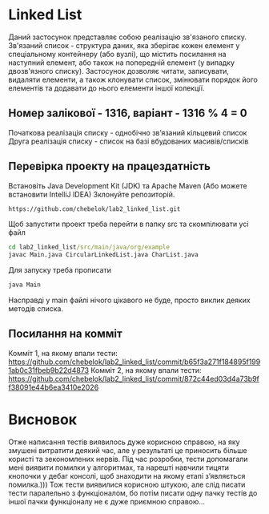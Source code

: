 # Linked List
Даний застосунок представляє собою реалізацію зв'язаного списку. Зв'язаний список -
структура даних, яка зберігає кожен елемент у спеціальному контейнеру (або вузлі), що
містить посилання на наступний елемент, або також на попередній елемент (у випадку двозв'язного списку).
Застосунок дозволяє читати, записувати, видаляти елементи, а також клонувати список, змінювати порядок його елементів та
додавати до нього елементи іншої колекції.

## Номер залікової - 1316, варіант - 1316 % 4 = 0
Початкова реалізація списку - однобічно зв’язаний кільцевий список
Друга реалізація списку - список на базі вбудованих масивів/списків

## Перевірка проекту на працездатність
Встановіть Java Development Kit (JDK) та Apache Maven
(Або можете встановити IntelliJ IDEA)
Зклонуйте репозиторій.
```cmd
https://github.com/chebelok/lab2_linked_list.git
 ```
Щоб запустити проект треба перейти в папку src та скомпілювати усі файл
```cmd
cd lab2_linked_list/src/main/java/org/example
javac Main.java CircularLinkedList.java CharList.java
 ```
Для запуску треба прописати
```cmd
java Main
 ```
Насправді у main файлі нічого цікавого не буде, просто виклик деяких методів списка.
## Посилання на комміт
Комміт 1, на якому впали тести: https://github.com/chebelok/lab2_linked_list/commit/b65f3a271f184895f1991ab0c31fbeb9b22d4873
Комміт 2, на якому впали тести: https://github.com/chebelok/lab2_linked_list/commit/872c44ed03d4a73b9ff38091e44b6ea3410e2026
# Висновок
Отже написання тестів виявилось дуже корисною справою, на яку змушені витратити деякий час, 
але у результаті це приносить більше користі та зекономлених нервів. Під час розробки, тести 
допомагали мені виявити помилки у алгоритмах, та нарешті навчили тицяти кнопочки у дебаг консолі, 
щоб знаходити на якому етапі зʼявляється помилка.))) Тож тести виявилися корисною штукою, але слід писати 
тести паралельно з функціоналом, бо потім писати одну пачку тестів до іншої пачки функціоналу не є дуже приємною справою...